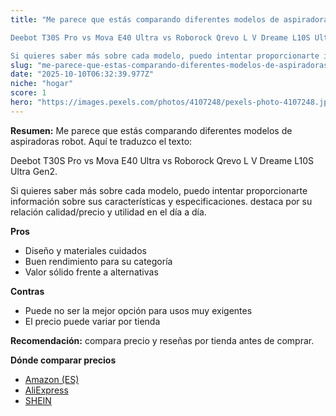 ```yaml
---
title: "Me parece que estás comparando diferentes modelos de aspiradoras robot. Aquí te traduzco el texto:

Deebot T30S Pro vs Mova E40 Ultra vs Roborock Qrevo L V Dreame L10S Ultra Gen2.

Si quieres saber más sobre cada modelo, puedo intentar proporcionarte información sobre sus características y especificaciones."
slug: "me-parece-que-estas-comparando-diferentes-modelos-de-aspiradoras-robot-aqui-te-t"
date: "2025-10-10T06:32:39.977Z"
niche: "hogar"
score: 1
hero: "https://images.pexels.com/photos/4107248/pexels-photo-4107248.jpeg?auto=compress&cs=tinysrgb&fit=crop&h=627&w=1200&auto=compress&cs=tinysrgb&w=1200&h=675&fit=crop"
---
```


**Resumen:** Me parece que estás comparando diferentes modelos de aspiradoras robot. Aquí te traduzco el texto:

Deebot T30S Pro vs Mova E40 Ultra vs Roborock Qrevo L V Dreame L10S Ultra Gen2.

Si quieres saber más sobre cada modelo, puedo intentar proporcionarte información sobre sus características y especificaciones. destaca por su relación calidad/precio y utilidad en el día a día.

**Pros**
- Diseño y materiales cuidados
- Buen rendimiento para su categoría
- Valor sólido frente a alternativas

**Contras**
- Puede no ser la mejor opción para usos muy exigentes
- El precio puede variar por tienda

**Recomendación:** compara precio y reseñas por tienda antes de comprar.

**Dónde comparar precios**
- [Amazon (ES)](https://www.amazon.es/s?k=Me%20parece%20que%20est%C3%A1s%20comparando%20diferentes%20modelos%20de%20aspiradoras%20robot.%20Aqu%C3%AD%20te%20traduzco%20el%20texto%3A%0A%0ADeebot%20T30S%20Pro%20vs%20Mova%20E40%20Ultra%20vs%20Roborock%20Qrevo%20L%20V%20Dreame%20L10S%20Ultra%20Gen2.%0A%0ASi%20quieres%20saber%20m%C3%A1s%20sobre%20cada%20modelo%2C%20puedo%20intentar%20proporcionarte%20informaci%C3%B3n%20sobre%20sus%20caracter%C3%ADsticas%20y%20especificaciones.&tag=teknovashop25-21)
- [AliExpress](https://www.aliexpress.com/wholesale?SearchText=Me%20parece%20que%20est%C3%A1s%20comparando%20diferentes%20modelos%20de%20aspiradoras%20robot.%20Aqu%C3%AD%20te%20traduzco%20el%20texto%3A%0A%0ADeebot%20T30S%20Pro%20vs%20Mova%20E40%20Ultra%20vs%20Roborock%20Qrevo%20L%20V%20Dreame%20L10S%20Ultra%20Gen2.%0A%0ASi%20quieres%20saber%20m%C3%A1s%20sobre%20cada%20modelo%2C%20puedo%20intentar%20proporcionarte%20informaci%C3%B3n%20sobre%20sus%20caracter%C3%ADsticas%20y%20especificaciones.)
- [SHEIN](https://www.shein.com/pdsearch/Me%20parece%20que%20est%C3%A1s%20comparando%20diferentes%20modelos%20de%20aspiradoras%20robot.%20Aqu%C3%AD%20te%20traduzco%20el%20texto%3A%0A%0ADeebot%20T30S%20Pro%20vs%20Mova%20E40%20Ultra%20vs%20Roborock%20Qrevo%20L%20V%20Dreame%20L10S%20Ultra%20Gen2.%0A%0ASi%20quieres%20saber%20m%C3%A1s%20sobre%20cada%20modelo%2C%20puedo%20intentar%20proporcionarte%20informaci%C3%B3n%20sobre%20sus%20caracter%C3%ADsticas%20y%20especificaciones.)